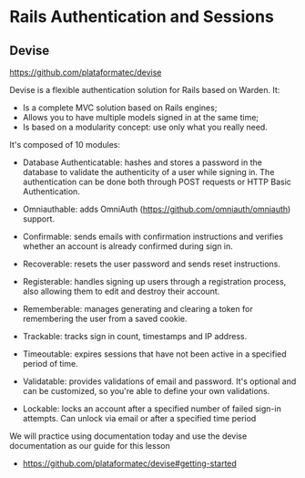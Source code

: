 # Rails Authentication and Sessions

## Devise

https://github.com/plataformatec/devise

Devise is a flexible authentication solution for Rails based on Warden. It:

- Is a complete MVC solution based on Rails engines;
- Allows you to have multiple models signed in at the same time;
- Is based on a modularity concept: use only what you really need.

It's composed of 10 modules:

- Database Authenticatable: hashes and stores a password in the database to validate the authenticity of a user while signing in. The authentication can be done both through POST requests or HTTP Basic Authentication.

- Omniauthable: adds OmniAuth (https://github.com/omniauth/omniauth) support.

- Confirmable: sends emails with confirmation instructions and verifies whether an account is already confirmed during sign in.

- Recoverable: resets the user password and sends reset instructions.

- Registerable: handles signing up users through a registration process, also allowing them to edit and destroy their account.

- Rememberable: manages generating and clearing a token for remembering the user from a saved cookie.

- Trackable: tracks sign in count, timestamps and IP address.

- Timeoutable: expires sessions that have not been active in a specified period of time.

- Validatable: provides validations of email and password. It's optional and can be customized, so you're able to define your own validations.

- Lockable: locks an account after a specified number of failed sign-in attempts. Can unlock via email or after a specified time period

We will practice using documentation today and use the devise documentation as our guide for this lesson

- https://github.com/plataformatec/devise#getting-started
